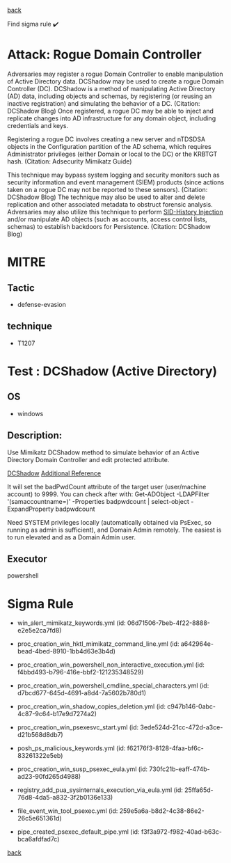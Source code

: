 
[back](../index.md)

Find sigma rule :heavy_check_mark: 

# Attack: Rogue Domain Controller 

Adversaries may register a rogue Domain Controller to enable manipulation of Active Directory data. DCShadow may be used to create a rogue Domain Controller (DC). DCShadow is a method of manipulating Active Directory (AD) data, including objects and schemas, by registering (or reusing an inactive registration) and simulating the behavior of a DC. (Citation: DCShadow Blog) Once registered, a rogue DC may be able to inject and replicate changes into AD infrastructure for any domain object, including credentials and keys.

Registering a rogue DC involves creating a new server and nTDSDSA objects in the Configuration partition of the AD schema, which requires Administrator privileges (either Domain or local to the DC) or the KRBTGT hash. (Citation: Adsecurity Mimikatz Guide)

This technique may bypass system logging and security monitors such as security information and event management (SIEM) products (since actions taken on a rogue DC may not be reported to these sensors). (Citation: DCShadow Blog) The technique may also be used to alter and delete replication and other associated metadata to obstruct forensic analysis. Adversaries may also utilize this technique to perform [SID-History Injection](https://attack.mitre.org/techniques/T1134/005) and/or manipulate AD objects (such as accounts, access control lists, schemas) to establish backdoors for Persistence. (Citation: DCShadow Blog)

# MITRE
## Tactic
  - defense-evasion


## technique
  - T1207


# Test : DCShadow (Active Directory)
## OS
  - windows


## Description:
Use Mimikatz DCShadow method to simulate behavior of an Active Directory Domain Controller and edit protected attribute.

[DCShadow](https://www.dcshadow.com/)
[Additional Reference](http://www.labofapenetrationtester.com/2018/04/dcshadow.html)

It will set the badPwdCount attribute of the target user (user/machine account) to 9999. You can check after with:
Get-ADObject -LDAPFilter '(samaccountname=<user>)' -Properties badpwdcount | select-object -ExpandProperty badpwdcount

Need SYSTEM privileges locally (automatically obtained via PsExec, so running as admin is sufficient), and Domain Admin remotely.
The easiest is to run elevated and as a Domain Admin user.


## Executor
powershell

# Sigma Rule
 - win_alert_mimikatz_keywords.yml (id: 06d71506-7beb-4f22-8888-e2e5e2ca7fd8)

 - proc_creation_win_hktl_mimikatz_command_line.yml (id: a642964e-bead-4bed-8910-1bb4d63e3b4d)

 - proc_creation_win_powershell_non_interactive_execution.yml (id: f4bbd493-b796-416e-bbf2-121235348529)

 - proc_creation_win_powershell_cmdline_special_characters.yml (id: d7bcd677-645d-4691-a8d4-7a5602b780d1)

 - proc_creation_win_shadow_copies_deletion.yml (id: c947b146-0abc-4c87-9c64-b17e9d7274a2)

 - proc_creation_win_psexesvc_start.yml (id: 3ede524d-21cc-472d-a3ce-d21b568d8db7)

 - posh_ps_malicious_keywords.yml (id: f62176f3-8128-4faa-bf6c-83261322e5eb)

 - proc_creation_win_susp_psexec_eula.yml (id: 730fc21b-eaff-474b-ad23-90fd265d4988)

 - registry_add_pua_sysinternals_execution_via_eula.yml (id: 25ffa65d-76d8-4da5-a832-3f2b0136e133)

 - file_event_win_tool_psexec.yml (id: 259e5a6a-b8d2-4c38-86e2-26c5e651361d)

 - pipe_created_psexec_default_pipe.yml (id: f3f3a972-f982-40ad-b63c-bca6afdfad7c)



[back](../index.md)
